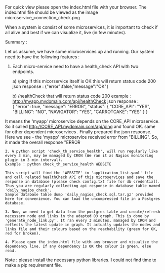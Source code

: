 For quick view please open the index.html file with your browser. The index.html file should be viewed as the image microservice_connection_check.png

When a system is consist of some microservices, it is important to check if all alive and best if we can visualize it, live (in few minutes).

Summary :

Let us assume, we have some microservices up and running. Our system need to have the following features :


   1. Each micro-service need to have a health_check API with two endpoints.

         a) /ping
            If this micorservice itself is OK
            this will return status code 200
            json response : 
            {"error":false,"message":"OK"}

         b) /healthCheck
          that will return status code 200 
          example : http://myapp.mydomain.com/api/healthCheck 
          json response :  
               { 
                 "error": true, 
                 "message": "ERROR", 
                 "status": 
                  { 
                   "CORE_API": "YES", 
                   "BILLING": "NO", 
                   "NAVIGATOR": "YES", 
                   "CARROTCAKE": "YES" 
                  } 
               }  

   It means the 'myapp' microservice depends on the CORE_API microservice. So it called http://CORE_API.mydomain.com/api/ping and found OK. same for other dependent microservices . Finally prepared the json response. Here we see - the 'myapp' microservice received error from "BILLING". So, it made the overall response "ERROR

    2. A python script 'check_th_service_health', will run regularly like every 3 min, may be managed by CRON (We ran it as Nagios monitoring plugin in 3 min interval).
    Example : python check_th_service_health WEBSITE  

    This script will find the 'WEBSITE' in 'application_list.yaml' file and call related healthCheck API of this microservices and save the response in database (please check config.txt file for db credential). Thus you are regularly collecting api response in database table named 'daily_nagios_check'.
    Sample database table dump 'daily_nagios_check.sql.tar.gz' provided here for convenience. You can load the uncompressed file in a Postgres database.

    3. Now, we need to get data from the postgres table and create/refresh necessary node and links in the adapted D3 graph. This is done by 'generate_node_link.py'. It ran every 3 minutes, managed by CRON and reflects the latest update in graph. It actually updates the nodes and links file and their colours based on the reachability (green for OK, red for broken).

    4. Please open the index.html file with any browser and visualize the dependency live. If any dependency is OK the colour is green, else read.

Note : please install the necessary python libraries.  I could not find time to make a pip requirement file. 

